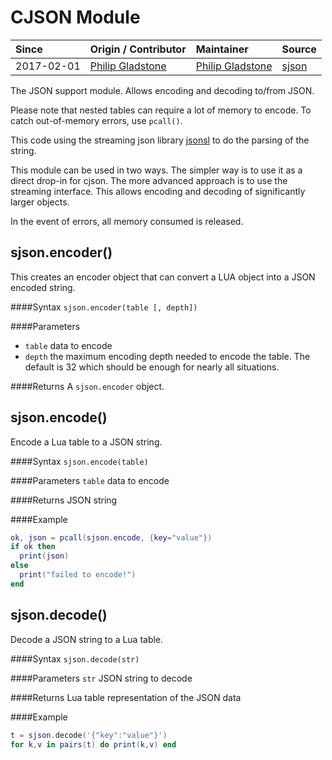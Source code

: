 # CJSON Module
| Since  | Origin / Contributor  | Maintainer  | Source  |
| :----- | :-------------------- | :---------- | :------ |
| 2017-02-01 | [Philip Gladstone](https://github.com/pjsg) | [Philip Gladstone](https://github.com/pjsg) | [sjson](../../../app/modules/sjson.c) |

The JSON support module. Allows encoding and decoding to/from JSON.

Please note that nested tables can require a lot of memory to encode. To catch out-of-memory errors, use `pcall()`.

This code using the streaming json library [jsonsl](https://github.com/mnunberg/jsonsl) to do the parsing of the string.

This module can be used in two ways. The simpler way is to use it as a direct drop-in for cjson. The more advanced approach is to use the streaming interface. This allows encoding and decoding of significantly larger objects.

In the event of errors, all memory consumed is released.

## sjson.encoder()

This creates an encoder object that can convert a LUA object into a JSON encoded string.

####Syntax
`sjson.encoder(table [, depth])`

####Parameters
- `table` data to encode
- `depth` the maximum encoding depth needed to encode the table. The default is 32 which should be enough for nearly all situations.

####Returns
A `sjson.encoder` object.





## sjson.encode()

Encode a Lua table to a JSON string. 

####Syntax
`sjson.encode(table)`

####Parameters
`table` data to encode

####Returns
JSON string

####Example
```lua
ok, json = pcall(sjson.encode, {key="value"})
if ok then
  print(json)
else
  print("failed to encode!")
end
```

## sjson.decode()

Decode a JSON string to a Lua table. 

####Syntax
`sjson.decode(str)`

####Parameters
`str` JSON string to decode

####Returns
Lua table representation of the JSON data

####Example
```lua
t = sjson.decode('{"key":"value"}')
for k,v in pairs(t) do print(k,v) end
```
